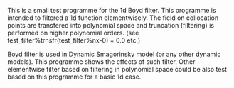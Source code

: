 This is a small test programme for the 1d Boyd filter.
This programme is intended to filtered a 1d function elementwisely. The field on collocation points are transfered into polynomial space and truncation (filtering) is performed on higher polynomial orders. (see test_filter%trnsfr(test_filter%nx-0) = 0.0 etc.)

Boyd filter is used in Dynamic Smagorinsky model (or any other dynamic models). This programme shows the effects of such filter.
Other elementwise filter based on filtering in polynomial space could be also test based on this programme for a basic 1d case.